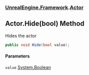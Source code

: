 ### [UnrealEngine.Framework](./UnrealEngine-Framework.md 'UnrealEngine.Framework').[Actor](./Actor.md 'UnrealEngine.Framework.Actor')
## Actor.Hide(bool) Method
Hides the actor  
```csharp
public void Hide(bool value);
```
#### Parameters
<a name='UnrealEngine-Framework-Actor-Hide(bool)-value'></a>
`value` [System.Boolean](https://docs.microsoft.com/en-us/dotnet/api/System.Boolean 'System.Boolean')  
  

